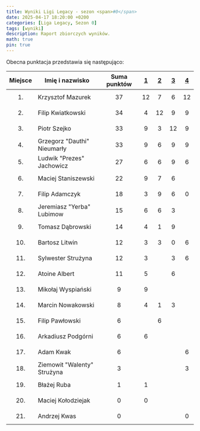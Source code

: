 ```yaml
---
title: Wyniki Ligi Legacy - sezon <span>#0</span>
date: 2025-04-17 18:20:00 +0200
categories: [Liga Legacy, Sezon 0]
tags: [wyniki]
description: Raport zbiorczych wyników.
math: true
pin: true
---
```


Obecna punktacja przedstawia się następująco:

|  Miejsce  | Imię i nazwisko             | Suma punktów | [1][league-0-1] | [2][league-0-2] | [3][league-0-3] | [4][league-0-4] |
|:---------:|-----------------------------|:------------:|:---------------:|:---------------:|:---------------:|:---------------:|
| $$ 1. $$  | Krzysztof Mazurek           |   $$ 37 $$   |       12        |        7        |        6        |       12        |
| $$ 2. $$  | Filip Kwiatkowski           |   $$ 34 $$   |        4        |       12        |        9        |        9        |
| $$ 3. $$  | Piotr Szejko                |   $$ 33 $$   |        9        |        3        |       12        |        9        |
| $$ 4. $$  | Grzegorz "Dauthi" Nieumarły |   $$ 33 $$   |        9        |        6        |        9        |        9        |
| $$ 5. $$  | Ludwik "Prezes" Jachowicz   |   $$ 27 $$   |        6        |        6        |        9        |        6        |
| $$ 6. $$  | Maciej Staniszewski         |   $$ 22 $$   |        9        |        7        |        6        |                 |
| $$ 7. $$  | Filip Adamczyk              |   $$ 18 $$   |        3        |        9        |        6        |        0        |
| $$ 8. $$  | Jeremiasz "Yerba" Lubimow   |   $$ 15 $$   |        6        |        6        |        3        |                 |
| $$ 9. $$  | Tomasz Dąbrowski            |   $$ 14 $$   |        4        |        1        |        9        |                 |
| $$ 10. $$ | Bartosz Litwin              |   $$ 12 $$   |        3        |        3        |        0        |        6        |
| $$ 11. $$ | Sylwester Strużyna          |   $$ 12 $$   |        3        |                 |        3        |        6        |
| $$ 12. $$ | Atoine Albert               |   $$ 11 $$   |        5        |                 |        6        |                 |
| $$ 13. $$ | Mikołaj Wyspiański          |   $$ 9 $$    |        9        |                 |                 |                 |
| $$ 14. $$ | Marcin Nowakowski           |   $$ 8 $$    |        4        |        1        |        3        |                 |
| $$ 15. $$ | Filip Pawłowski             |   $$ 6 $$    |                 |        6        |                 |                 |
| $$ 16. $$ | Arkadiusz Podgórni          |   $$ 6 $$    |        6        |                 |                 |                 |
| $$ 17. $$ | Adam Kwak                   |   $$ 6 $$    |                 |                 |                 |        6        |
| $$ 18. $$ | Ziemowit "Walenty" Strużyna |   $$ 3 $$    |                 |                 |                 |        3        |
| $$ 19. $$ | Błażej Ruba                 |   $$ 1 $$    |        1        |                 |                 |                 |
| $$ 20. $$ | Maciej Kołodziejak          |   $$ 0 $$    |        0        |                 |                 |                 |
| $$ 21. $$ | Andrzej Kwas                |   $$ 0 $$    |                 |                 |                 |        0        |



[league-0-1]: ../Liga-Legacy-0-1
[league-0-2]: ../Liga-Legacy-0-2
[league-0-3]: ../Liga-Legacy-0-3
[league-0-4]: ../Liga-Legacy-0-4
